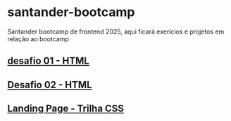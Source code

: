 # santander-bootcamp
Santander bootcamp de frontend 2025, aqui ficará exerícios e projetos em relação ao bootcamp

## [desafio 01 - HTML](https://alan-andr.github.io/santander-bootcamp/desafio01-html/index.html) 

## [Desafio 02 - HTML](https://alan-andr.github.io/santander-bootcamp/desafio02-html/index.html)

## [Landing Page - Trilha CSS](https://alan-andr.github.io/estudos/santander-bootcamp/trilha-css/index.html)



